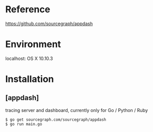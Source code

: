 # Reference

  https://github.com/sourcegraph/appdash

# Environment
  localhost: OS X 10.10.3

# Installation
##  [appdash]
  tracing server and dashboard, currently only for Go / Python / Ruby

    $ go get sourcegraph.com/sourcegraph/appdash
    $ go run main.go
